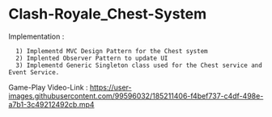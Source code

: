 # Clash-Royale_Chest-System 


Implementation : 



      1) Implementd MVC Design Pattern for the Chest system
      2) Implented Observer Pattern to update UI
      3) Implementd Generic Singleton class used for the Chest service and Event Service.
      
Game-Play Video-Link : https://user-images.githubusercontent.com/99596032/185211406-f4bef737-c4df-498e-a7b1-3c49212492cb.mp4

